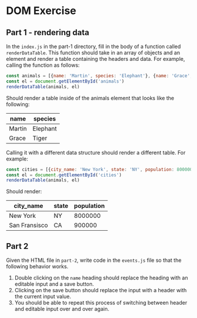 # DOM Exercise

## Part 1 - rendering data

In the `index.js` in the part-1 directory, fill in the body of a function called `renderDataTable`. This function should take in an array of objects and an element and render a table containing the headers and data. For example, calling the function as follows:

```JavaScript
const animals = [{name: 'Martin', species: 'Elephant'}, {name: 'Grace', species: 'Tiger'}]
const el = document.getElementById('animals')
renderDataTable(animals, el)
```

Should render a table inside of the animals element that looks like the following:

| name      | species |
| ----------- | ----------- |
| Martin      | Elephant       |
| Grace   | Tiger        |

Calling it with a different data structure should render a different table. For example:

```JavaScript
const cities = [{city_name: 'New York', state: 'NY', population: 8000000}, {city_name: 'San Fransisco', state: 'CA', population: 900000}]
const el = document.getElementById('cities')
renderDataTable(animals, el)
```

Should render:

| city_name      | state | population |
| ----------- | ----------- |----------- |
| New York      | NY       |8000000 |
| San Fransisco   | CA        | 900000|

## Part 2

Given the HTML file in `part-2`, write code in the `events.js` file so that the following behavior works.

1. Double clicking on the `name` heading should replace the heading with an editable input and a save button.
2. Clicking on the save button should replace the input with a header with the current input value.
3. You should be able to repeat this process of switching between header and editable input over and over again. 
